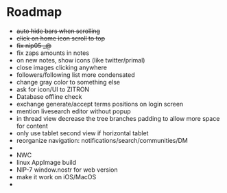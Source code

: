 # Roadmap

- ~~auto hide bars when scrolling~~
- ~~click on home icon scroll to top~~
- ~~fix nip05 _@<domain>~~
- fix zaps amounts in notes
- on new notes, show icons (like twitter/primal)
- close images clicking anywhere
- followers/following list more condensated
- change gray color to something else
- ask for icon/UI to ZITRON
- Database offline check
- exchange generate/accept terms positions on login screen
- mention livesearch editor without popup
- in thread view decrease the tree branches padding to allow more space for content
- only use tablet second view if horizontal tablet
- reorganize navigation: notifications/search/communities/DM
- 
- NWC
- linux AppImage build
- NIP-7 window.nostr for web version
- make it work on iOS/MacOS
- 
